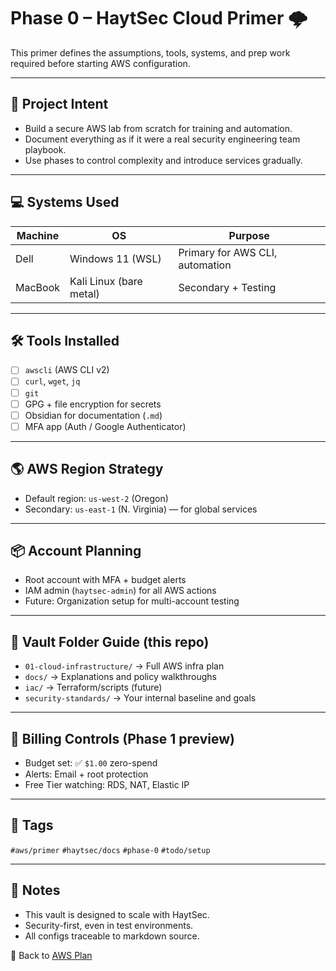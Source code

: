 # Phase 0 – HaytSec Cloud Primer 🌩️

This primer defines the assumptions, tools, systems, and prep work required before starting AWS configuration.

---

## 🧠 Project Intent

- Build a secure AWS lab from scratch for training and automation.
- Document everything as if it were a real security engineering team playbook.
- Use phases to control complexity and introduce services gradually.

---

## 💻 Systems Used

| Machine | OS                      | Purpose                         |
| ------- | ----------------------- | ------------------------------- |
| Dell    | Windows 11 (WSL)        | Primary for AWS CLI, automation |
| MacBook | Kali Linux (bare metal) | Secondary + Testing             |

---

## 🛠️ Tools Installed

- [ ] `awscli` (AWS CLI v2)
- [ ] `curl`, `wget`, `jq`
- [ ] `git`
- [ ] GPG + file encryption for secrets
- [ ] Obsidian for documentation (`.md`)
- [ ] MFA app (Auth / Google Authenticator)

---

## 🌎 AWS Region Strategy

- Default region: `us-west-2` (Oregon)
- Secondary: `us-east-1` (N. Virginia) — for global services

---

## 📦 Account Planning

- Root account with MFA + budget alerts
- IAM admin (`haytsec-admin`) for all AWS actions
- Future: Organization setup for multi-account testing

---

## 📁 Vault Folder Guide (this repo)

- `01-cloud-infrastructure/` → Full AWS infra plan
- `docs/` → Explanations and policy walkthroughs
- `iac/` → Terraform/scripts (future)
- `security-standards/` → Your internal baseline and goals

---

## 🧾 Billing Controls (Phase 1 preview)

- Budget set: ✅ `$1.00` zero-spend
- Alerts: Email + root protection
- Free Tier watching: RDS, NAT, Elastic IP

---

## 📌 Tags

`#aws/primer` `#haytsec/docs` `#phase-0` `#todo/setup`

---

## 📝 Notes

- This vault is designed to scale with HaytSec.
- Security-first, even in test environments.
- All configs traceable to markdown source.

🔗 Back to [AWS Plan](./haytsec-aws-plan.md)

